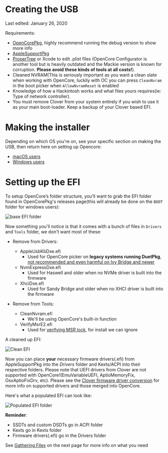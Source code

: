 # Creating the USB

Last edited: January 26, 2020

Requirements:

* [OpenCorePkg](https://github.com/acidanthera/OpenCorePkg/releases), highly recommend running the debug version to show more info
* [AppleSupportPkg](https://github.com/acidanthera/AppleSupportPkg/releases)
* [ProperTree](https://github.com/corpnewt/ProperTree) or Xcode to edit .plist files (OpenCore Configurator is another tool but is heavily outdated and the Mackie version is known for corruption. **Please avoid these kinds of tools at all costs!**).
* Cleaned NVRAM(This is seriously important as you want a clean slate when working with OpenCore, luckily with OC you can press `CleanNvram` in the boot picker when `AllowNvramReset` is enabled
* Knowledge of how a Hackintosh works and what files yours requires(ie: Type of network controller).
* You must remove Clover from your system entirely if you wish to use it as your main boot-loader. Keep a backup of your Clover based EFI.

# Making the installer

Depending on which OS you're on, see your specific section on making the USB, then return here on setting up Opencore:

* [macOS users](/installer-guide/mac-install.md)
* [Windows users](/installer-guide/winblows-install.md)


# Setting up the EFI

To setup OpenCore’s folder structure, you’ll want to grab the EFI folder found in OpenCorePkg's releases page(this will already be done on the `BOOT` folder for windows users):

![base EFI folder](https://i.imgur.com/PvNIR4y.png)

Now something you'll notice is that it comes with a bunch of files in `Drivers` and `Tools` folder, we don't want most of these:

* Remove from Drivers:
   * AppleUsbKbDxe.efi
      * Used for OpenCore picker on **legacy systems running DuetPkg**, [not recommended and even harmful on Ivy Bridge and newer](https://applelife.ru/threads/opencore-obsuzhdenie-i-ustanovka.2944066/page-176#post-856653)
   * NvmExpressDxe.efi
      * Used for Haswell and older when no NVMe driver is built into the firmware
   * XhciDxe.efi
      * Used for Sandy Bridge and older when no XHCI driver is built into the firmware

* Remove from Tools:
   * CleanNvram.efi
      * We'll be using OpenCore's built-in function
   * VerifyMsrE2.efi
      * Used for [verifying MSR lock](/extras/msr-lock.md), for install we can ignore

A cleaned up EFI:

![Clean EFI](https://i.imgur.com/2INJYol.png)

Now you can place **your** necessary firmware drivers(.efi) from AppleSupportPkg into the _Drivers_ folder and Kexts/ACPI into their respective folders. Please note that UEFI drivers from Clover are not supported with OpenCore!(EmuVariableUEFI, AptioMemoryFix, OsxAptioFixDrv, etc). Please see the [Clover firmware driver conversion](https://github.com/khronokernel/Opencore-Vanilla-Desktop-Guide/blob/master/clover-conversion/clover-efi.md) for more info on supported drivers and those merged into OpenCore.

Here's what a populated EFI can look like:

![Populated EFI folder](https://i.imgur.com/HVuyghf.png)

**Reminder**:

* SSDTs and custom DSDTs go in ACPI folder
* Kexts go in Kexts folder
* Firmware drivers(.efi) go in the Drivers folder

See [Gathering Files](/ktext.md) on the next page for more info on what you need

